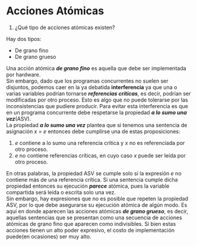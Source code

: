# Acciones Atómicas

1. ¿Qué tipo de acciones atómicas existen?

Hay dos tipos:

* De grano fino
* De grano grueso

Una acción atómica ***de grano fino*** es aquella que debe ser implementada por hardware.  
Sin embargo, dado que los programas concurrentes no suelen ser disjuntos, podemos caer en la ya debatida **interferencia** ya que una o varias variables podrían tornarse ***referencias críticas***, es decir, podrían ser modificadas por otro proceso. Esto es algo que no puede tolerarse por las inconsistencias que pudiere producir. Para evitar esta interferencia es que en un programa concurrente debe respetarse la propiedad ***a lo sumo una vez***(ASV).  
La propiedad ***a lo sumo una vez*** plantea que si tenemos una sentencia de asignación *x = e* entonces debe cumplirse una de estas proposiciones:
1. *e* contiene a lo sumo una referencia crítica y *x* no es referenciada por otro proceso.
2. *e* no contiene referencias críticas, en cuyo caso *x* puede ser leída por otro proceso.

En otras palabras, la propiedad ASV se cumple solo si la expresión *e* no contiene más de una referencia crítica. Si una sentencia cumple dicha propiedad entonces su ejecución ***parece*** atómica, pues la variable compartida será leída o escrita solo una vez.  
Sin embargo, hay expresiones que no es posible que repeten la propiedad ASV, por lo que debe asegurarse su ejecución atómica de algún modo. Es aquí en donde aparecen las acciones atómicas ***de grano grueso***, es decir, aquellas sentencias que se presentan como una secuencia de acciones atómicas de grano fino que aparecen como indivisibles. Si bien estas acciones tienen un alto poder expresivo, el costo de implementación puede(en ocasiones) ser muy alto.